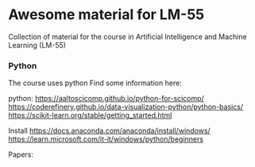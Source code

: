# Awesome material for LM-55
Collection of material for the course in Artificial Intelligence and Machine Learning (LM-55)

### Python
The course uses python
Find some information here:

python:
https://aaltoscicomp.github.io/python-for-scicomp/
https://coderefinery.github.io/data-visualization-python/python-basics/
https://scikit-learn.org/stable/getting_started.html

Install
https://docs.anaconda.com/anaconda/install/windows/
https://learn.microsoft.com/it-it/windows/python/beginners

Papers:
